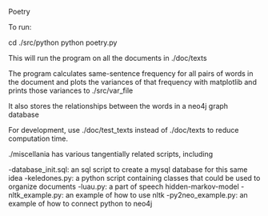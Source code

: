 Poetry

To run:

cd ./src/python
python poetry.py

This will run the program on all the documents in ./doc/texts

The program calculates same-sentence frequency for all pairs of words in the document and plots the variances of that frequency with matplotlib and prints those variances to ./src/var_file  

It also stores the relationships between the words in a neo4j graph database

For development, use ./doc/test_texts instead of ./doc/texts to reduce computation time.

./miscellania has various tangentially related scripts, including 

-database_init.sql: an sql script to create a mysql database for this same idea
-keledones.py: a python script containing classes that could be used to organize documents
-luau.py: a part of speech hidden-markov-model
-nltk_example.py: an example of how to use nltk
-py2neo_example.py: an example of how to connect python to neo4j

